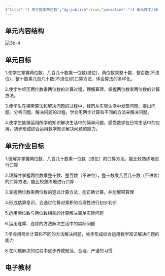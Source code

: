 ```yaml
---
{"title":"4 两位数乘两位数","dg-publish":true,"permalink":"/4 单元教学/3B 三下/4 两位数乘两位数/","dgPassFrontmatter":true,"noteIcon":""}
---
```



## 单元内容结构

![3b-4](https://r2.edui123.com/2023/05/3b-4.png)

## 单元目标

1.使学生掌握两位数、几百几十数乘一位数(进位)，两位数乘整十数、整百数(不进位)，整十数乘几百几十数(不进位)的口算方法，体会算法的多样化。

2.使学生经历两位数乘两位数的计算过程，理解算理，掌握两位数乘两位数的计算方法。

3.使学生在探索算法和解决问题的过程中，经历从实际生活中发现问题、提出问题、分析问题、解决问题的过程，学会用两步计算和不同的方法来解决问题。

4.使学生能够运用所学的知识解决生活中的简单问题，感受数学在日常生活中的应用，初步形成综合运用数学知识解决问题的能力。

## 单元作业目标

1.理解并掌握两位数、几百几十数乘一位数（进位）的口算方法，能比较熟练地进行口算

2.理解并掌握两位数乘整十数、整百数（不进位），整十数乘几百几十数（不进位）的口算方法，能比较熟练地进行口算

3.掌握两位数乘两位数的竖式计算方法，能正确计算，并能解释算理

4.形成估算意识，会通过估算对乘积的合理性进行初步判断

5.运用两位数与两位数相乘的计算解决简单实际问题

6.运用连乘、连除的方法解决生活中的实际问题

7.学会用两步计算和不同的方法解决问题，初步形成综合运用数学知识解决问题的能力

8.在问题解决的过程中逐步养成规范、合理、严谨的习惯


## 电子教材


